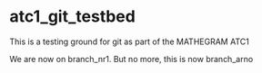 # atc1_git_testbed
This is a testing ground for git as part of the MATHEGRAM ATC1

We are now on branch_nr1. But no more, this is now branch_arno

